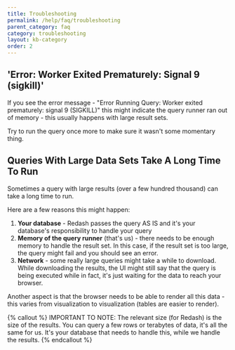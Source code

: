 ```yaml
---
title: Troubleshooting
permalink: /help/faq/troubleshooting
parent_category: faq
category: troubleshooting
layout: kb-category
order: 2
---
```


## 'Error: Worker Exited Prematurely: Signal 9 (sigkill)'

If you see the error message - "Error Running Query: Worker exited prematurely: signal 9 (SIGKILL)" this might indicate the query runner ran out
of memory - this usually happens with large result sets.

Try to run the query once more to make sure it wasn't some momentary thing.

## Queries With Large Data Sets Take A Long Time To Run

Sometimes a query with large results (over a few hundred thousand) can take a
long time to run.

Here are a few reasons this might happen:

1. **Your database** - Redash passes the query AS IS and it's your database's responsibility to handle your query
2. **Memory of the query runner** (that's us) - there needs to be enough memory to handle the result set. In this case, if the result set is too large, the query might fail and you should see an error.
3. **Network** - some really large queries might take a while to download. While downloading the results, the UI might still say that the query is being executed while in fact, it's just waiting for the data to reach your browser.

Another aspect is that the browser needs to be able to render all this data -
this varies from visualization to visualization (tables are easier to render).

{% callout %}
IMPORTANT TO NOTE: The relevant size (for Redash) is the size of the results.
You can query a few rows or terabytes of data, it's all the same for us. It's
your database that needs to handle this, while we handle the results.
{% endcallout %}
